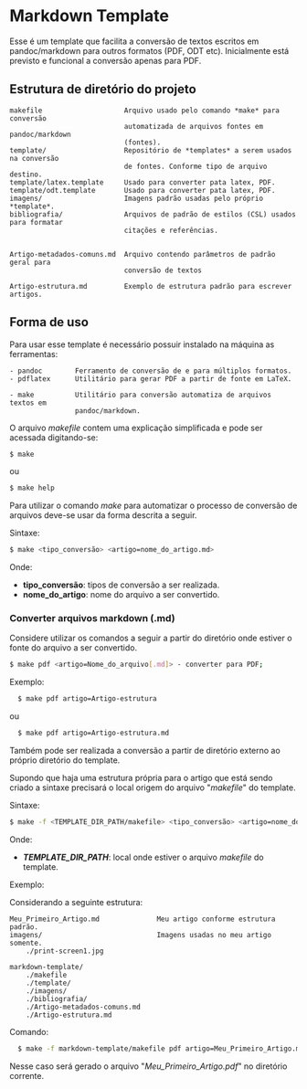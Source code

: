 Markdown Template
=================

Esse é um template que facilita a conversão de textos escritos em pandoc/markdown para outros formatos (PDF, ODT etc). Inicialmente está previsto e funcional a conversão apenas para PDF.

Estrutura de diretório do projeto
---------------------------------

~~~
makefile					Arquivo usado pelo comando *make* para conversão
							automatizada de arquivos fontes em pandoc/markdown
							(fontes).
template/	  				Repositório de *templates* a serem usados na conversão
							de fontes. Conforme tipo de arquivo destino.
template/latex.template 	Usado para converter pata latex, PDF.
template/odt.template 		Usado para converter pata latex, PDF.
imagens/					Imagens padrão usadas pelo próprio *template*.  bibliografia/				Arquivos de padrão de estilos (CSL) usados para formatar
							citações e referências.

Artigo-metadados-comuns.md	Arquivo contendo parâmetros de padrão geral para 
							conversão de textosArtigo-estrutura.md			Exemplo de estrutura padrão para escrever artigos.~~~
Forma de uso------------

Para usar esse template é necessário possuir instalado na máquina as ferramentas:

```
- pandoc		Ferramento de conversão de e para múltiplos formatos.
- pdflatex		Utilitário para gerar PDF a partir de fonte em LaTeX.
- make			Utilitário para conversão automatiza de arquivos textos em 
				pandoc/markdown.```O arquivo *makefile* contem uma explicação simplificada e pode ser acessada digitando-se:

```bash
$ make```

ou 

```bash
$ make help```
Para utilizar o comando *make* para automatizar o processo de conversão de arquivos deve-se usar da forma descrita a seguir.
Sintaxe:
```bash
$ make <tipo_conversão> <artigo=nome_do_artigo.md>```
Onde:

- **tipo_conversão**: tipos de conversão a ser realizada.  
- **nome_do_artigo**: nome do arquivo a ser convertido.


### Converter arquivos markdown (.md)  

Considere utilizar os comandos a seguir a partir do diretório onde estiver o fonte do arquivo a ser convertido.

```bash
$ make pdf <artigo=Nome_do_arquivo[.md]> - converter para PDF;
```

Exemplo:

```bash
  $ make pdf artigo=Artigo-estrutura
```

ou

```bash
  $ make pdf artigo=Artigo-estrutura.md
```

Também pode ser realizada a conversão a partir de diretório externo ao próprio diretório do template.

Supondo que haja uma estrutura própria para o artigo que está sendo criado a sintaxe precisará o local origem do arquivo "*makefile*" do template.

Sintaxe:
```bash
$ make -f <TEMPLATE_DIR_PATH/makefile> <tipo_conversão> <artigo=nome_do_artigo.md>```
Onde:
 - ***TEMPLATE_DIR_PATH***: local onde estiver o arquivo *makefile* do template.

Exemplo:

Considerando a seguinte estrutura:

~~~
Meu_Primeiro_Artigo.md				Meu artigo conforme estrutura padrão.
imagens/							Imagens usadas no meu artigo somente.
	./print-screen1.jpg
	
markdown-template/
	./makefile
	./template/
	./imagens/	./bibliografia/	./Artigo-metadados-comuns.md	./Artigo-estrutura.md	~~~

Comando:

```bash
  $ make -f markdown-template/makefile pdf artigo=Meu_Primeiro_Artigo.md
```

Nesse caso será gerado o arquivo "*Meu_Primeiro_Artigo.pdf*" no diretório corrente.
